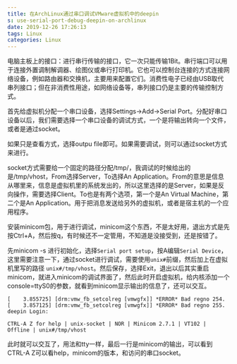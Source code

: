 ```yaml
---
title: 在ArchLinux通过串口调试VMware虚拟机中的deepin
s: use-serial-port-debug-deepin-on-archlinux
date: 2019-12-26 17:26:13
tags: Linux
categories: Linux
---
```


电脑主板上的接口：进行串行传输的接口，它一次只能传输1Bit。串行端口可以用于连接外置调制解调器、绘图仪或串行打印机。它也可以控制台连接的方式连接网络设备，例如路由器和交换机，主要用来配置它们。消费性电子已经由USB取代串列接口；但在非消费性用途，如网络设备等，串列接口仍是主要的传输控制方式。

<!-- more -->

首先给虚拟机分配一个串口设备，选择Settings->Add->Serial Port。分配好串口设备以后，我们需要选择一个串口设备的调试方式，一个是将输出转向一个文件，或者是通过socket。

如果只是查看方式，选择outpu file即可。如果需要调试，则可以通过socket方式来进行。

socket方式需要给一个固定的路径分配/tmp/<socket>，我调试的时候给出的是/tmp/vhost，From选择Server，To选择An Application。From的意思是信息从哪里来，信息是虚拟机里的系统发出的，所以这里选择的是Server，如果是反向操作，需要选择Client。To也是有两个选项，第一个是An Virtual Machine，第二个是An Application。用于把消息发送给另外的虚拟机，或者是宿主机的一个应用程序。

安装minicom包，用于进行调试，minicom这个东西，不是太好用，退出方式是先按Ctrl+A，然后按q，有时候还不一定管用，不知道是没接受到，还是按错了。

先minicom -s 进行初始化，选择`Serial port setup`，按A编辑`Serial Device`，这里需要注意一下，通过socket进行调试，需要使用`unix#`前缀，然后加上在虚拟机里写的路径 `unix#/tmp/vhost`。然后保存，选择Exit，退出以后其实重启minicom，就进入minicom的调试界面了，然后此时开启虚拟机，给内核添加一个console=ttyS0的参数，就看到minicom显示输出的信息了，还可以交互。


```
[    3.855725] [drm:vmw_fb_setcolreg [vmwgfx]] *ERROR* Bad regno 254.
[    3.857125] [drm:vmw_fb_setcolreg [vmwgfx]] *ERROR* Bad regno 255.
deepin Login:

CTRL-A Z for help | unix-socket | NOR | Minicom 2.7.1 | VT102 | Offline | unix#/tmp/vhost
```

此时就可以交互了，用法和tty一样，最后一行是minicom的输出，可以看到CTRL-A Z可以看help，minicom的版本，和访问的串口socket。
